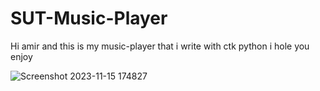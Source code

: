 # SUT-Music-Player
Hi amir and this is my music-player that i write with ctk python i hole you enjoy

![Screenshot 2023-11-15 174827](https://github.com/Rexlep/SUT-Music-Player/assets/141561659/7a51ec22-340d-4c6b-a70f-06854aef4df9)
